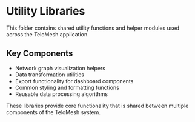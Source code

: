 # Utility Libraries

This folder contains shared utility functions and helper modules used across the TeloMesh application.

## Key Components
- Network graph visualization helpers
- Data transformation utilities
- Export functionality for dashboard components
- Common styling and formatting functions
- Reusable data processing algorithms

These libraries provide core functionality that is shared between multiple components of the TeloMesh system. 